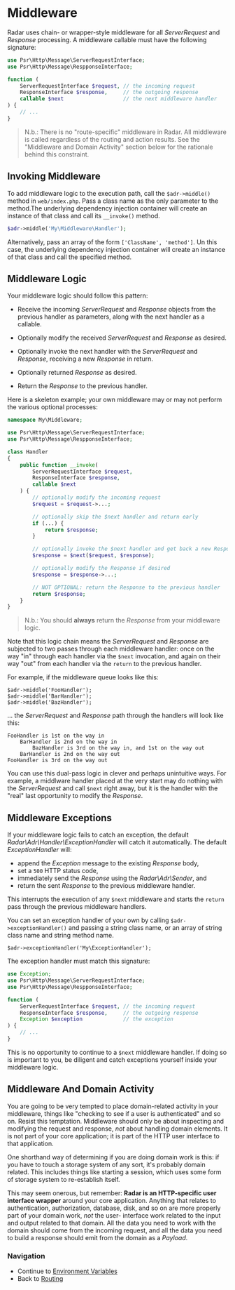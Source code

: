 # Middleware

Radar uses chain- or wrapper-style middleware for all _ServerRequest_ and
_Response_ processing. A middleware callable must have the following signature:

```php
use Psr\Http\Message\ServerRequestInterface;
use Psr\Http\Message\RespponseInterface;

function (
    ServerRequestInterface $request, // the incoming request
    ResponseInterface $response,     // the outgoing response
    callable $next                   // the next middleware handler
) {
    // ...
}
```

> N.b.: There is no "route-specific" middleware in Radar. All middleware is
> called regardless of the routing and action results. See the "Middleware and
> Domain Activity" section below for the rationale behind this constraint.

## Invoking Middleware

To add middleware logic to the execution path, call the `$adr->middle()` method
in `web/index.php`. Pass a class name as the only parameter to the method.The
underlying dependency injection container will create an instance of that class
and call its `__invoke()` method.

```php
$adr->middle('My\Middleware\Handler');
```

 Alternatively, pass an array of the form `['ClassName', 'method']`. Un this
case, the underlying dependency injection container will create an instance of
that class and call the specified method.

## Middleware Logic

Your middleware logic should follow this pattern:

- Receive the incoming _ServerRequest_ and _Response_ objects from the previous
  handler as parameters, along with the next handler as a callable.

- Optionally modify the received _ServerRequest_ and _Response_ as desired.

- Optionally invoke the next handler with the _ServerRequest_ and
  _Response_, receiving a new _Response_ in return.

- Optionally returned _Response_ as desired.

- Return the _Response_ to the previous handler.

Here is a skeleton example; your own middleware may or may not perform the
various optional processes:

```php
namespace My\Middleware;

use Psr\Http\Message\ServerRequestInterface;
use Psr\Http\Message\RespponseInterface;

class Handler
{
    public function __invoke(
        ServerRequestInterface $request,
        ResponseInterface $response,
        callable $next
    ) {
        // optionally modify the incoming request
        $request = $request->...;

        // optionally skip the $next handler and return early
        if (...) {
            return $response;
        }

        // optionally invoke the $next handler and get back a new Response
        $response = $next($request, $response);

        // optionally modify the Response if desired
        $response = $response->...;

        // NOT OPTIONAL: return the Response to the previous handler
        return $response;
    }
}
```

> N.b.: You should **always** return the _Response_ from your middleware logic.

Note that this logic chain means the _ServerRequest_ and _Response_ are
subjected to two passes through each middleware handler: once on the way "in"
through each handler via the `$next` invocation, and again on their way "out"
from each handler via the `return` to the previous handler.

For example, if the middleware queue looks like this:

```
$adr->middle('FooHandler');
$adr->middle('BarHandler');
$adr->middle('BazHandler');
```

... the _ServerRequest_ and _Response_ path through the handlers will look like
this:

```
FooHandler is 1st on the way in
    BarHandler is 2nd on the way in
        BazHandler is 3rd on the way in, and 1st on the way out
    BarHandler is 2nd on the way out
FooHandler is 3rd on the way out
```

You can use this dual-pass logic in clever and perhaps unintuitive ways. For
example, a middlware handler placed at the very start may do nothing with
the _ServerRequest_ and call `$next` right away, but it is the handler with
the "real" last opportunity to modify the _Response_.

## Middleware Exceptions

If your middleware logic fails to catch an exception, the default
_Radar\Adr\Handler\ExceptionHandler_ will catch it automatically. The
default _ExceptionHandler_ will:

- append the _Exception_ message to the existing _Response_ body,
- set a `500` HTTP status code,
- immediately send the _Response_ using the _Radar\Adr\Sender_, and
- return the sent _Response_ to the previous middleware handler.

This interrupts the execution of any `$next` middleware and starts the `return`
pass through the previous middleware handlers.

You can set an exception handler of your own by calling
`$adr->exceptionHandler()` and passing a string class name, or an array of
string class name and string method name.

```
$adr->exceptionHandler('My\ExceptionHandler');
```

The exception handler must match this signature:

```php
use Exception;
use Psr\Http\Message\ServerRequestInterface;
use Psr\Http\Message\RespponseInterface;

function (
    ServerRequestInterface $request, // the incoming request
    ResponseInterface $response,     // the outgoing response
    Exception $exception             // the exception
) {
    // ...
}
```

This is no opportunity to continue to a `$next` middleware handler. If doing so
is important to you, be diligent and catch exceptions yourself inside your
middleware logic.

## Middleware And Domain Activity

You are going to be very tempted to place domain-related activity in your
middleware, things like "checking to see if a user is authenticated" and so on.
Resist this temptation. Middleware should only be about inspecting and modifying
the request and response, *not* about handling domain elements. It is not part
of your core application; it is part of the HTTP user interface to that
application.

One shorthand way of determining if you are doing domain work is this: if you
have to touch a storage system of any sort, it's probably domain related. This
includes things like starting a session, which uses some form of storage system
to re-establish itself.

This may seem onerous, but remember: **Radar is an HTTP-specific user interface
wrapper** around your core application. Anything that relates to authentication,
authorization, database, disk, and so on are more properly part of your domain
work, *not* the user- interface work related to the input and output related to
that domain. All the data you need to work with the domain should come from the
incoming request, and all the data you need to build a response should emit from
the domain as a _Payload_.

### Navigation

* Continue to [Environment Variables](/docs/environment.md)
* Back to [Routing](/docs/routing.md)
